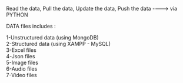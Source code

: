Read the data, Pull the data, Update the data, Push the data ----> via PYTHON                                                    

DATA files includes :                                                                                        

1-Unstructured data (using MongoDB)                                                       
2-Structured data (using XAMPP - MySQL)                                                                                   
3-Excel files                                                                                               
4-Json files                                                                                                        
5-Image files                                                                                                              
6-Audio files                                                                                                               
7-Video files                                                                                                      

